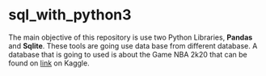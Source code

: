 # sql_with_python3
The main objective of this repository is use two Python Libraries, **Pandas** and **Sqlite**.
These tools are going use data base from different database. A database that is going to used is  about the Game NBA 2k20 that can be found on [link](https://www.kaggle.com/datasets/isaienkov/nba2k20-player-dataset) on Kaggle.